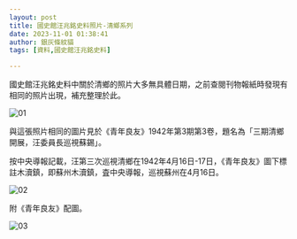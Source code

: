 ```yaml
---
layout: post
title: 國史館汪兆銘史料照片-清鄉系列
date: 2023-11-01 01:38:41
author: 銀灰條紋貓
tags: [資料,國史館汪兆銘史料]

---
```



國史館汪兆銘史料中關於清鄉的照片大多無具體日期，之前查閱刊物報紙時發現有相同的照片出現，補充整理於此。


![01](https://s2.loli.net/2023/11/01/wmiBtLvHscISZWy.jpg)

與這張照片相同的圖片見於《青年良友》1942年第3期第3卷，題名為「三期清鄉開展，汪委員長巡視蘇錫」。

按中央導報記載，汪第三次巡視清鄉在1942年4月16日-17日，《青年良友》圖下標註木瀆鎮，即蘇州木瀆鎮，査中央導報，巡視蘇州在4月16日。

![02](https://s2.loli.net/2023/11/01/Yagpm2M7oL1Bcq8.jpg)

附《青年良友》配圖。

![03](https://s2.loli.net/2023/11/01/4zilPa9As1DUFOk.jpg)







